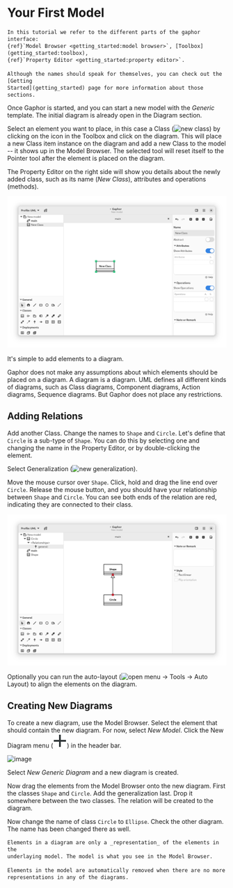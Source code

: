 # Your First Model

```{note}
In this tutorial we refer to the different parts of the gaphor interface:
{ref}`Model Browser <getting_started:model browser>`, [Toolbox](getting_started:toolbox),
{ref}`Property Editor <getting_started:property editor>`.

Although the names should speak for themselves, you can check out the [Getting
Started](getting_started) page for more information about those sections.
```

Once Gaphor is started, and you can start a new model with the _Generic_ template. The
initial diagram is already open in the Diagram section.

Select an element you want to place, in this case a Class (![new
class](../gaphor/ui/icons/hicolor/scalable/actions/gaphor-class-symbolic.svg))
by clicking on the icon in the Toolbox and click on the diagram. This will place
a new Class item instance on the diagram and add a new Class to the model -- it
shows up in the Model Browser. The selected tool will reset itself to the
Pointer tool after the element is placed on the diagram.

The Property Editor on the right side will show you details about the newly added
class, such as its name (_New Class_), attributes and operations (methods).

![image](images/first-model-class.png)

It's simple to add elements to a diagram.

Gaphor does not make any assumptions about which elements should be
placed on a diagram. A diagram is a diagram. UML defines all different
kinds of diagrams, such as Class diagrams, Component diagrams, Action
diagrams, Sequence diagrams. But Gaphor does not place any restrictions.

## Adding Relations

Add another Class. Change the names to `Shape` and `Circle`. Let's define that
`Circle` is a sub-type of `Shape`. You can do this by selecting one and changing
the name in the Property Editor, or by double-clicking the element.

Select Generalization (![new
generalization](../gaphor/ui/icons/hicolor/scalable/actions/gaphor-generalization-symbolic.svg)).

Move the mouse cursor over `Shape`. Click, hold and drag the line end over
`Circle`. Release the mouse button, and you should have your relationship between
`Shape` and `Circle`. You can see both ends of the relation are red, indicating
they are connected to their class.

![image](images/first-model-generalization.png)

Optionally you can run the auto-layout (![open
menu](images/open-menu-symbolic.svg) → Tools → Auto Layout) to align the
elements on the diagram.

## Creating New Diagrams

To create a new diagram, use the Model Browser. Select the element that should
contain the new diagram. For now, select _New Model_.
Click the New Diagram menu (![new diagram](images/list-add-symbolic.svg)) in the header bar.

![image](/images/first-model-new-diagram-popup.png)

Select _New Generic Diagram_ and a new diagram is created.

Now drag the elements from the Model Browser onto the new diagram. First the
classes `Shape` and `Circle`. Add the generalization last. Drop it somewhere
between the two classes. The relation will be created to the diagram.

Now change the name of class `Circle` to `Ellipse`. Check the other diagram. The
name has been changed there as well.


```{important}
Elements in a diagram are only a _representation_ of the elements in the
underlaying model. The model is what you see in the Model Browser.

Elements in the model are automatically removed when there are no more
representations in any of the diagrams.
```

